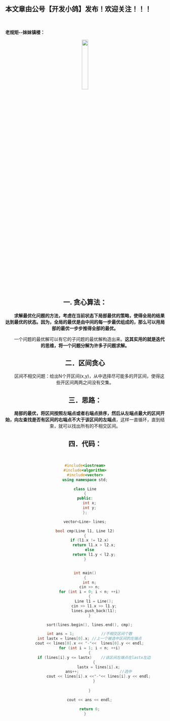 ﻿## 本文章由公号【开发小鸽】发布！欢迎关注！！！
<br>

**老规矩--妹妹镇楼：**
<center>
<img src="https://img-blog.csdnimg.cn/20200721223424816.JPG"   width="20%">

## 一.	贪心算法：
&nbsp;  &nbsp;  &nbsp;  &nbsp;**求解最优化问题的方法，考虑在当前状态下局部最优的策略，使得全局的结果达到最优的状态。因为，全局的最优是由中间的每一步最优组成的，那么可以用局部的最优一步步推得全部的最优。**

&nbsp;  &nbsp;  &nbsp;  &nbsp;一个问题的最优解可以有它的子问题的最优解构造出来。**这其实用的就是迭代的思维，将一个问题分解为许多子问题求解。**
<br>

## 二．区间贪心
&nbsp;  &nbsp;  &nbsp;  &nbsp;区间不相交问题：给出N个开区间(x,y)，从中选择尽可能多的开区间，使得这些开区间两两之间没有交集。
<br>

## 三．思路：
&nbsp;  &nbsp;  &nbsp;  &nbsp;**局部的最优，将区间按照左端点或者右端点排序，然后从左端点最大的区间开始，向左查找是否有区间的右端点不大于该区间的左端点**，这样一直循环，直到结束，就可以找出所有的不相交区间。
<br>

## 四．代码：
<br>

```cpp
#include<iostream>
#include<algorithm>
#include<vector>
using namespace std;

class Line
{
public:
	int x;
	int y;
};

vector<Line> lines;

bool cmp(Line l1, Line l2)
{
	if (l1.x != l2.x)
		return l1.x > l2.x;
	else
		return l1.y < l2.y;
}


int main()
{
	int n;
	cin >> n;
	for (int i = 0; i < n; ++i)
	{
		Line l1 = Line();
		cin >> l1.x >> l1.y;
		lines.push_back(l1);
	}

	sort(lines.begin(), lines.end(), cmp);

	int ans = 1;			//不相交区间个数
	int lastx = lines[0].x;	//上一个被选中区间的左端点
	cout << lines[0].x << "-"<<  lines[0].y << endl;
	for (int i = 1; i < n; ++i)
	{
		if (lines[i].y <= lastx)	//该区间左端点在lastx左边
		{
			lastx = lines[i].x;
			ans++;					//选中
			cout << lines[i].x <<"-"<< lines[i].y << endl;
		}
		
	}

	cout << ans << endl;

	return 0;
}
```


